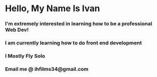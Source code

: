 <!---
Ivan-Hart/Ivan-Hart is a ✨ special ✨ repository because its `README.md` (this file) appears on your GitHub profile.
You can click the Preview link to take a look at your changes.
--->
<h1>Hello, My Name Is Ivan</h1>
<h3>I'm extremely interested in learning how to be a professional Web Dev!</h3>
<h3>I am currently learning how to do front end development</h3>
<h3>I Mostly Fly Solo</h3>
<h3>Email me @ ihfilms34@gmail.com</h3>
